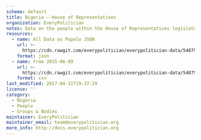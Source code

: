 ```yaml
---
schema: default
title: Nigeria — House of Representatives
organization: EveryPolitician
notes: Data on the people within the House of Representatives legislature of Nigeria.
resources:
  - name: All Data as Popolo JSON
    url: >-
      https://cdn.rawgit.com/everypolitician/everypolitician-data/54875767454c2f1f38d61cc1423f398e6d6b23c3/data/Nigeria/Representatives/ep-popolo-v1.0.json
    format: json
  - name: From 2015-06-09
    url: >-
      https://cdn.rawgit.com/everypolitician/everypolitician-data/54875767454c2f1f38d61cc1423f398e6d6b23c3/data/Nigeria/Representatives/term-8.csv
    format: csv
last_modified: 2017-04-11T19:37:29
license: ''
category:
  - Nigeria
  - People
  - Groups & Bodies
maintainer: EveryPolitician
maintainer_email: team@everypolitician.org
more_info: http://docs.everypolitician.org
---
```

